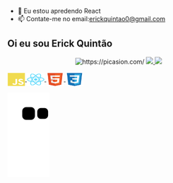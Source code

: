 
- 🌱 Eu estou apredendo React
- 📫 Contate-me no email:erickquintao0@gmail.com
## Oi eu sou Erick Quintão
<div align="center">
    <a ><img src="https://i.picasion.com/pic92/e33c213b5562f8b60e873a0d8a1b2757.gif"  right="300"width="140" height="170" border="0" alt="https://picasion.com/" /></a>
  <a href="https://github.com/ErickQuintao">
  <img height="170em" src="https://github-readme-stats.vercel.app/api?username=ErickQuintao&show_icons=true&theme=dark&include_all_commits=true&count_private=true"/>
  <img height="170em" src="https://github-readme-stats.vercel.app/api/top-langs/?username=ErickQuintao&layout=compact&langs_count=7&theme=dark"/>
</div>
<div style="display: inline_block"><br>
  <img align="center" alt="Erick-Js" height="30" width="40" src="https://raw.githubusercontent.com/devicons/devicon/master/icons/javascript/javascript-plain.svg">
  <img align="center" alt="Erick-React" height="30" width="40" src="https://raw.githubusercontent.com/devicons/devicon/master/icons/react/react-original.svg">
  <img align="center" alt="Erick-HTML" height="30" width="40" src="https://raw.githubusercontent.com/devicons/devicon/master/icons/html5/html5-original.svg">
  <img align="center" alt="Erick-CSS" height="30" width="40" src="https://raw.githubusercontent.com/devicons/devicon/master/icons/css3/css3-original.svg">

  
  ![Snake animation](https://github.com/rafaballerini/rafaballerini/blob/output/github-contribution-grid-snake.svg)
</div>


